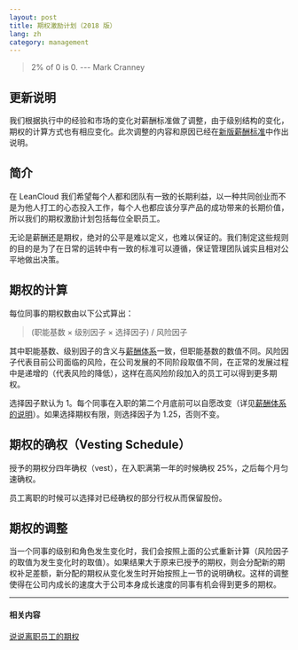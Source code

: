```yaml
---
layout: post
title: 期权激励计划（2018 版）
lang: zh
category: management
---
```


> 2% of 0 is 0.  --- Mark Cranney

## 更新说明

我们根据执行中的经验和市场的变化对薪酬标准做了调整，由于级别结构的变化，期权的计算方式也有相应变化。此次调整的内容和原因已经在[新版薪酬标准](/salary-2018/)中作出说明。

## 简介

在 LeanCloud 我们希望每个人都和团队有一致的长期利益，以一种共同创业而不是为他人打工的心态投入工作，每个人也都应该分享产品的成功带来的长期价值，所以我们的期权激励计划包括每位全职员工。

无论是薪酬还是期权，绝对的公平是难以定义，也难以保证的。我们制定这些规则的目的是为了在日常的运转中有一致的标准可以遵循，保证管理团队诚实且相对公平地做出决策。

## 期权的计算

每位同事的期权数由以下公式算出：

> (职能基数 × 级别因子 × 选择因子) / 风险因子

其中职能基数、级别因子的含义与[薪酬体系](/salary-2018/)一致，但职能基数的数值不同。风险因子代表目前公司面临的风险，在公司发展的不同阶段取值不同，在正常的发展过程中是递增的（代表风险的降低），这样在高风险阶段加入的员工可以得到更多期权。

选择因子默认为 1。每个同事在入职的第二个月底前可以自愿改变（详见[薪酬体系的说明](/salary-2018/)）。如果选择期权有限，则选择因子为 1.25，否则不变。

## 期权的确权（Vesting Schedule）

授予的期权分四年确权（vest），在入职满第一年的时候确权 25%，之后每个月匀速确权。

员工离职的时候可以选择对已经确权的部分行权从而保留股份。

## 期权的调整

当一个同事的级别和角色发生变化时，我们会按照上面的公式重新计算（风险因子的取值为发生变化时的取值）。如果结果大于原来已授予的期权，则会分配新的期权补足差额，新分配的期权从变化发生时开始按照上一节的说明确权。这样的调整使得在公司内成长的速度大于公司本身成长速度的同事有机会得到更多的期权。

---

#### 相关内容

[说说离职员工的期权](https://1byte.io/options-of-leaving-employees/)

